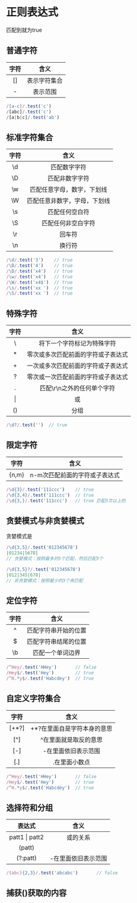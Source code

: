 # 正则表达式
匹配到就为true





## 普通字符
| 字符 | 含义 | 
| :-: | :-: | 
| [] | 表示字符集合 |
| -  | 表示范围 |

```js
/[a-c]/.test('c')
/[abc]/.test('c')
/[a|b|c]/.test('ab')
```






## 标准字符集合
| 字符 | 含义 | 
| :-: | :-: | 
| \d | 匹配数字字符 |
| \D | 匹配非数字字符 |
| \w | 匹配任意字母，数字，下划线 |
| \W | 匹配任意非数字，字母，下划线 |
| \s | 匹配任何空白符 |
| \S | 匹配任何非空白字符 |
| \r | 回车符 |
| \n | 换行符 |

```js
/\d/.test('3')    // true
/\D/.test('4')    // true
/\D/.test('x4')   // true
/\w/.test('x4')   // true
/\W/.test('x4$')  // true
/\s/.test('xx ')  // true
/\S/.test('xx ')  // true
```





## 特殊字符
| 字符 | 含义 | 
| :-: | :-: | 
| \ | 将下一个字符标记为特殊字符 |
| * | 零次或多次匹配前面的字符或子表达式 |
| + | 一次或多次匹配前面的字符或子表达式 |
| ? | 零次或一次匹配前面的字符或子表达式 |
| . | 匹配\r\n之外的任何单个字符 |
| \| | 或 |
| () | 分组 |

```js
/\d?/.test('')  // true
```





## 限定字符
| 字符 | 含义 | 
| :-: | :-: | 
| {n,m} | n-m次匹配前面的字符或子表达式 |

```js
/\d{3}/.test('111ccc')    // true
/\d{3,4}/.test('111ccc')  // true
/\d{3,}/.test('111ccc')   // true 匹配3次以上的
```





## 贪婪模式与非贪婪模式
贪婪模式是
```js
/\d{3,5}/.test('012345678') 
|01234|5678|
// 贪婪模式：按照最多的5个匹配，然后匹配3个

/\d{3,5}?/.test('012345678')   
|012|345|678|
// 非贪婪模式：按照最少的3个来匹配
```




## 定位字符
| 字符 | 含义 | 
| :-: | :-: | 
| ^ | 匹配字符串开始的位置 |
| $ | 匹配字符串结尾的位置 |
| \b | 匹配一个单词边界 |

```js
/^Hey/.test('HHey')       // false
/Hey$/.test('Hey')        // true
/^H.*y$/.test('Habcdey')  // true
```






## 自定义字符集合
| 字符 | 含义 | 
| :-: | :-: | 
| [+*?] | +*?在里面自是字符本身的意思 |
| [^] | ^在里面就是取反的意思 |
| [-] | -在里面依旧表示范围 |
| [.] | .在里面小数点 |

```js
/^Hey/.test('HHey')       // false
/Hey$/.test('Hey')        // true
/^H.*y$/.test('Habcdey')  // true
```






## 选择符和分组
| 表达式 | 含义 | 
| :-: | :-: | 
| patt1 \| patt2 | 或的关系 |
| (patt) |  |
| (?:patt) | -在里面依旧表示范围 |

```js
/(abc){2,3}/.test('abcabc')       // false
```




## 捕获()获取的内容
